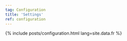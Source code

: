 ```yaml
---
tag: Configuration
title: 'Settings'
ref: configuration
---
```


{% include posts/configuration.html lang=site.data.fr %}
